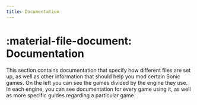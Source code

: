 ```yaml
---
title: Documentation
---
```

<style>
  .md-content__button {
    display: none;
  }
</style>

# :material-file-document: Documentation

This section contains documentation that specify how different files are set up, as well as other information that should help you mod certain Sonic games. On the left you can see the games divided by the engine they use. In each engine, you can see documentation for every game using it, as well as more specific guides regarding a particular game.
